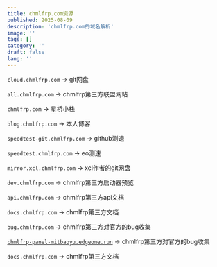 ```yaml
---
title: chmlfrp.com资源
published: 2025-08-09
description: 'chmlfrp.com的域名解析'
image: ''
tags: []
category: ''
draft: false 
lang: ''
---
```

`cloud.chmlfrp.com` -> git网盘

`all.chmlfrp.com` -> chmlfrp第三方联盟网站

`chmlfrp.com` -> 星桥小栈

`blog.chmlfrp.com` -> 本人博客

`speedtest-git.chmlfrp.com` -> github测速

`speedtest.chmlfrp.com` -> eo测速

`mirror.xcl.chmlfrp.com` -> xcl作者的git网盘

`dev.chmlfrp.com` -> chmlfrp第三方启动器预览

`api.chmlfrp.com` -> chmlfrp第三方api文档

`docs.chmlfrp.com` -> chmlfrp第三方文档

`bug.chmlfrp.com` -> chmlfrp第三方对官方的bug收集

[`chmlfrp-panel-mitbaoyu.edgeone.run`](https://chmlfrp-panel-mitbaoyu.edgeone.run/?eo_token=d9de71f661596ed99d07aaa646b5ec95&eo_time=1754745599) -> chmlfrp第三方对官方的bug收集

`docs.chmlfrp.com` -> chmlfrp第三方文档

